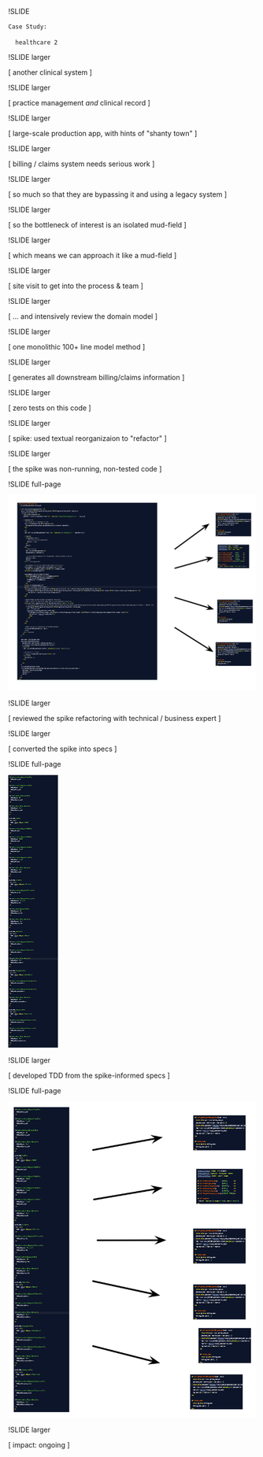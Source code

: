 
!SLIDE

    Case Study:

      healthcare 2

!SLIDE larger

[ another clinical system ]

!SLIDE larger

[ practice management *and* clinical record ] 

!SLIDE larger

[ large-scale production app, with hints of "shanty town" ] 

!SLIDE larger

[ billing / claims system needs serious work ] 

!SLIDE larger

[ so much so that they are bypassing it and using a legacy system ] 

!SLIDE larger

[ so the bottleneck of interest is an isolated mud-field ] 

!SLIDE larger

[ which means we can approach it like a mud-field ] 

!SLIDE larger

[ site visit to get into the process & team ]

!SLIDE larger

[ ... and intensively review the domain model ] 

!SLIDE larger

[ one monolithic 100+ line model method ]

!SLIDE larger

[ generates all downstream billing/claims information ] 

!SLIDE larger 

[ zero tests on this code ]

!SLIDE larger

[ spike: used textual reorganizaion to "refactor" ]

!SLIDE larger

[ the spike was non-running, non-tested code ] 

!SLIDE full-page

<img src="split_1.png" class="split1">

!SLIDE larger

[ reviewed the spike refactoring with technical / business expert ] 

!SLIDE larger

[ converted the spike into specs ]

!SLIDE full-page

<img src="specs.png" class="specs">

!SLIDE larger

[ developed TDD from the spike-informed specs ]

!SLIDE full-page

<img src="reimplemented.png" class="reimplemented">

!SLIDE larger

[ impact: ongoing ] 
